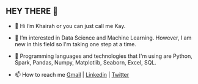 ## HEY THERE :wave:

- :woman_with_headscarf: Hi I’m Khairah or you can just call me Kay. 

- 👀  I’m interested in Data Science and Machine Learning. However, I am new in this field so I'm taking one step at a time. 
 
- :wrench:  Programming languages and technologies that I'm using are Python, Spark, Pandas, Numpy, Matplotlib, Seaborn, Excel, SQL.

- 📫 How to reach me [Gmail](knuraishah@gmail.com) | [Linkedin](www.linkedin.com/in/khairah-nuraishah-haleman-a8b98b199) | [Twitter](https://twitter.com/KayHyeji)

<!---
khairahnh/khairahnh is a ✨ special ✨ repository because its `README.md` (this file) appears on your GitHub profile.
You can click the Preview link to take a look at your changes.
--->
